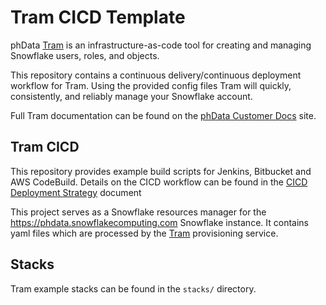 # Tram CICD Template

phData [Tram](https://www.phdata.io/tram/) is an infrastructure-as-code tool for creating and managing Snowflake users, roles, and objects.

This repository contains a continuous delivery/continuous deployment workflow for Tram. Using the provided config files Tram will quickly, consistently, and reliably manage your Snowflake account.

Full Tram documentation can be found on the [phData Customer Docs](https://docs.customer.phdata.io/docs/tram/) site.

## Tram CICD

This repository provides example build scripts for Jenkins, Bitbucket and AWS CodeBuild. Details on the CICD workflow can be found in the  [CICD Deployment Strategy](./cicd_deployment_strategy.md) document

This project serves as a Snowflake resources manager for the <https://phdata.snowflakecomputing.com> Snowflake instance. It contains yaml files which are processed by the 
[Tram](https://bitbucket.org/phdata/tram/src/master/) provisioning service. 

## Stacks

Tram example stacks can be found in the `stacks/` directory.
